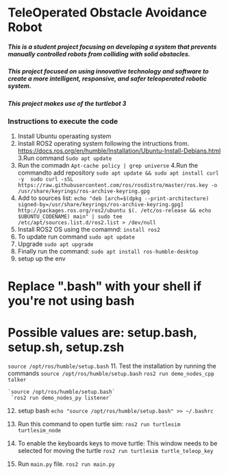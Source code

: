 
# TeleOperated Obstacle Avoidance Robot

##### This is a student project focusing on developing a system that prevents manually controlled robots from colliding with solid obstacles. 
##### This project focused on using innovative technology and software to create a more intelligent, responsive, and safer teleoperated robotic system. 
##### This project makes use of the turtlebot 3 

### Instructions to execute the code

1. Install Ubuntu operaating system
2. Install ROS2 operating system following the intructions from. https://docs.ros.org/en/humble/Installation/Ubuntu-Install-Debians.html
3.Run command `Sudo apt update`
4. Run the commadn `Apt-cache policy | grep universe`
4.Run the commandto add repository `sudo apt update && sudo apt install curl -y 
 sudo curl -sSL https://raw.githubusercontent.com/ros/rosdistro/master/ros.key -o /usr/share/keyrings/ros-archive-keyring.gpg`
5. Add to sources list:
   `echo "deb [arch=$(dpkg --print-architecture) signed-by=/usr/share/keyrings/ros-archive-keyring.gpg] http://packages.ros.org/ros2/ubuntu $(. /etc/os-release && echo $UBUNTU_CODENAME) main" | sudo tee /etc/apt/sources.list.d/ros2.list > /dev/null`
6. Install ROS2 OS using the comamnd: `install ros2`
7. To update run command `sudo apt update`
8. Upgrade `sudo apt upgrade`
9. Finally run the command: `sudo apt install ros-humble-desktop`
10. setup up the env 
   # Replace ".bash" with your shell if you're not using bash
   # Possible values are: setup.bash, setup.sh, setup.zsh
   `source /opt/ros/humble/setup.bash`
11. Test the installation by running the commands
    `source /opt/ros/humble/setup.bash`
    `ros2 run demo_nodes_cpp talker`

    `source /opt/ros/humble/setup.bash`
     `ros2 run demo_nodes_py listener`
12. setup bash
    `echo "source /opt/ros/humble/setup.bash" >> ~/.bashrc`
13. Run this command to open turtle sim:
    `ros2 run turtlesim turtlesim_node`
14. To enable the keyboards keys to move turtle: This window needs to be selected for moving the turtle
    `ros2 run turtlesim turtle_teleop_key`

15. Run `main.py` file.
    `ros2 run main.py`


